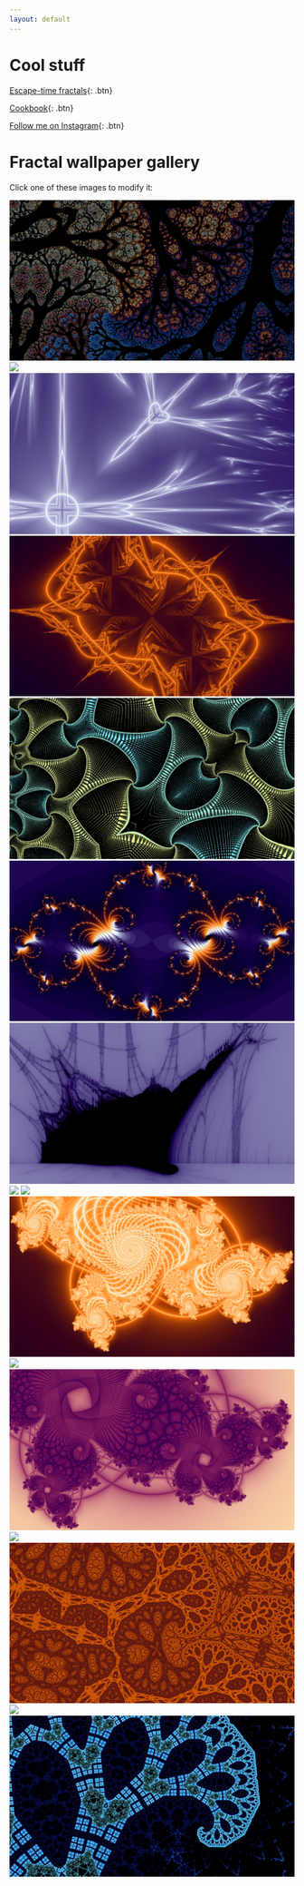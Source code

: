 ```yaml
---
layout: default
---
```


# Cool stuff
[Escape-time fractals](fractals){: .btn}

[Cookbook](food){: .btn}

[Follow me on Instagram](https://www.instagram.com/nat.han_solo.mon){: .btn}

# Fractal wallpaper gallery
Click one of these images to modify it:

[![](gallery/image2.png)](fractals/?fractal_type=2&coloring_method=2&max_iterations=100&divergence_threshold=1&colorscheme=0&colorfulness=100&color_offset=0&julify=true&scale_factor=80&center_x=-0.404&center_y=-0.354&crosshair_x=-0.45045&crosshair_y=0.65393)
[![](gallery/image5.png)](fractals/?fractal_type=2&coloring_method=3&max_iterations=150&divergence_threshold=0.6&colorscheme=0&colorfulness=30&color_offset=0&julify=true&scale_factor=55&center_x=0.5&center_y=-0.11&crosshair_x=0.3551&crosshair_y=-0.1009)
[![](gallery/image3.png)](fractals?fractal_type=1&coloring_method=3&max_iterations=10&divergence_threshold=0.1&colorscheme=2&colorfulness=-4&color_offset=70&julify=true&scale_factor=2.8&center_x=1.4&center_y=1.25&crosshair_x=-1&crosshair_y=0)
[![](gallery/image7.png)](fractals/?fractal_type=1&coloring_method=3&max_iterations=30&divergence_threshold=2.1&colorscheme=2&colorfulness=8&color_offset=0&julify=true&scale_factor=0.5&center_x=0&center_y=0&crosshair_x=1&crosshair_y=0)
[![](gallery/image20.png)](fractals/?fractal_type=2&coloring_method=2&max_iterations=500&divergence_threshold=1.1&colorscheme=0&colorfulness=300&color_offset=87&julify=true&scale_factor=11&center_x=-0.44&center_y=0.33&crosshair_x=-0.9969&crosshair_y=0.2553)
[![](gallery/image19.png)](fractals/?fractal_type=0&coloring_method=0&max_iterations=500&divergence_threshold=2.2295&colorscheme=2&colorfulness=100&color_offset=72&julify=true&scale_factor=1.4&center_x=0&center_y=0&crosshair_x=-0.7523&crosshair_y=-0.05965)
[![](gallery/image4.png)](fractals/?fractal_type=2&coloring_method=1&max_iterations=200&divergence_threshold=200&colorscheme=2&colorfulness=9&color_offset=60&julify=false&scale_factor=930&center_x=-1.8608&center_y=0.0008)
[![](gallery/image6.png)](fractals/?fractal_type=2&coloring_method=3&max_iterations=350&divergence_threshold=0.6&colorscheme=0&colorfulness=100&color_offset=75&julify=false&scale_factor=20000&center_x=0.36435&center_y=-0.34007)
[![](gallery/image9.png)](fractals/?fractal_type=2&coloring_method=2&max_iterations=500&divergence_threshold=2&colorscheme=0&colorfulness=2000&color_offset=0&julify=true&scale_factor=780&center_x=-0.012&center_y=0.0385&crosshair_x=0.318739&crosshair_y=-0.4308)
[![](gallery/image14.png)](fractals/?fractal_type=0&coloring_method=3&max_iterations=200&divergence_threshold=.6&colorscheme=2&colorfulness=8&color_offset=0&julify=true&scale_factor=2&center_x=0.36&center_y=-0.62&crosshair_x=-0.067&crosshair_y=0.662)
[![](gallery/image11.png)](fractals/?fractal_type=2&coloring_method=2&max_iterations=300&divergence_threshold=2&colorscheme=1&colorfulness=-100&color_offset=0&julify=true&scale_factor=125&center_x=0&center_y=0.472&crosshair_x=0.34&crosshair_y=-0.4236)
[![](gallery/image13.png)](fractals/?fractal_type=0&coloring_method=3&max_iterations=100&divergence_threshold=0.6&colorscheme=1&colorfulness=5&color_offset=58&julify=true&scale_factor=2.5&center_x=0.37&center_y=-0.75&crosshair_x=0.2456&crosshair_y=0.51)
[![](gallery/image18.png)](fractals?fractal_type=2&coloring_method=2&max_iterations=299&divergence_threshold=1.9&colorscheme=1&colorfulness=100&color_offset=11&julify=true&scale_factor=978&center_x=-0.016&center_y=0.0951&crosshair_x=-1.7477&crosshair_y=-0.003218)
[![](gallery/image17.png)](fractals/?fractal_type=2&coloring_method=2&max_iterations=202&divergence_threshold=2&colorscheme=2&colorfulness=200&color_offset=33&julify=true&scale_factor=22000&center_x=-0.54203&center_y=0.21572&crosshair_x=-0.0190333&crosshair_y=0.74637)
[![](gallery/image16.png)](fractals/?fractal_type=2&coloring_method=2&max_iterations=304&divergence_threshold=1&colorscheme=1&colorfulness=300&color_offset=0&julify=true&scale_factor=60&center_x=-0.579&center_y=0.5918&crosshair_x=-0.3497&crosshair_y=0.6395)
[![](gallery/image21.png)](fractals?fractal_type=2&coloring_method=2&max_iterations=500&divergence_threshold=0.68&colorscheme=0&colorfulness=200&color_offset=0&julify=true&scale_factor=666&center_x=-0.671&center_y=0.295&crosshair_x=-0.69776&crosshair_y=0.3122)
